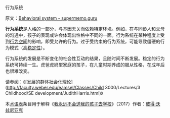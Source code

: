 行为系统

原文：[Behavioral system - supermemo.guru](https://supermemo.guru/wiki/Behavioral_system)

**行为系统**是人格的一部分，与基因无关而依赖特定环境。例如，在与同龄人和父母的沟通中，孩子的表现或许会体现出性格中不同的一面。行为系统在某种程度上受到[行为空间](https://supermemo.guru/wiki/Behavioral_space)的影响，即受允许的行为。过于受约束的行为系统，可能导致僵硬的行为模式（高[稳定性](https://supermemo.guru/wiki/Stability)）。

行为系统的发展是不断变化的社会性互动的结果，且随时间不断发展。稳定的行为系统可持续一生。虎爸虎妈型家庭的孩子，在儿童时期养成的服从性格，在成年后也很难改变。

请参阅：《[发展的群体社会化理论](http://faculty.weber.edu/eamsel/Classes/Child 3000/Lectures/3 Childhood/SE development/JudithHarris.html)》

本[术语表](https://supermemo.guru/wiki/Glossary)条目用于解释《[我永远不会送我的孩子去学校](https://supermemo.guru/wiki/Problem_of_Schooling)》（2017）作者：[彼得·沃兹尼亚克](https://supermemo.guru/wiki/Piotr_Wozniak)